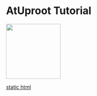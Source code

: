 # AtUproot Tutorial

[<img src="https://swanserver.web.cern.ch/swanserver/images/badge_swan_white_150.png" width="150">](https://cern.ch/swanserver/cgi-bin/go?projurl=https://github.com/shane-breeze/atuproot-tutorial.git)

[static html](https://wwww.hep.ph.ic.ac.uk/~sdb15/atuproot-tutorial.html)
